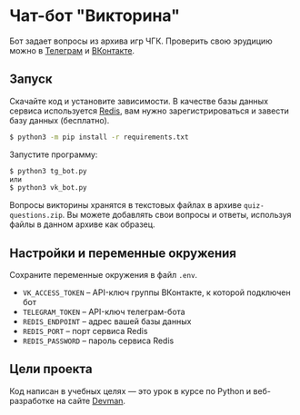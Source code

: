 # Чат-бот "Викторина"

Бот задает вопросы из архива игр ЧГК. Проверить свою эрудицию можно в [Телеграм](https://t.me/mylittletimer_bot) и [ВКонтакте](https://vk.com/club186139586).

## Запуск

Скачайте код и установите зависимости. В качестве базы данных сервиса используется [Redis](https://redis.com), вам нужно зарегистрироваться и завести базу данных (бесплатно).

```bash
$ python3 -m pip install -r requirements.txt
```

Запустите программу:
```bash
$ python3 tg_bot.py
или
$ python3 vk_bot.py
```
Вопросы викторины хранятся в текстовых файлах в архиве `quiz-questions.zip`. Вы можете добавлять свои вопросы и ответы, используя файлы в данном архиве как образец.

## Настройки и переменные окружения

Сохраните переменные окружения в файл `.env`.

- `VK_ACCESS_TOKEN` – API-ключ группы ВКонтакте, к которой подключен бот
- `TELEGRAM_TOKEN` – API-ключ телеграм-бота
- `REDIS_ENDPOINT` – адрес вашей базы данных
- `REDIS_PORT` – порт сервиса Redis
- `REDIS_PASSWORD` – пароль сервиса Redis

## Цели проекта

Код написан в учебных целях — это урок в курсе по Python и веб-разработке на сайте [Devman](https://dvmn.org).
